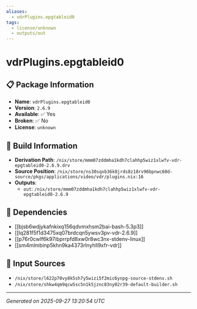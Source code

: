 ```yaml
---
aliases:
  - vdrPlugins.epgtableid0
tags:
  - license/unknown
  - outputs/out
---
```


# vdrPlugins.epgtableid0

## 📋 Package Information

- **Name**: `vdrPlugins.epgtableid0`
- **Version**: `2.6.9`
- **Available**: ✅ Yes
- **Broken**: ✅ No
- **License**: `unknown`

## 🔧 Build Information

- **Derivation Path**: `/nix/store/mmm07zddmha1kdh7clahhp5wiz1xlwfv-vdr-epgtableid0-2.6.9.drv`
- **Source Position**: `/nix/store/ns30sqxb36k8jrds8z18rv96bpnwc60d-source/pkgs/applications/video/vdr/plugins.nix:16`
- **Outputs**:
  - `out`:  `/nix/store/mmm07zddmha1kdh7clahhp5wiz1xlwfv-vdr-epgtableid0-2.6.9`

## 🔗 Dependencies

- [[bjsb6wdjykafnkixq156qdvmxhsm2bai-bash-5.3p3]]
- [[lq281f5f1d3475xq07brdcqn5ywsv3pv-vdr-2.6.9]]
- [[p76r0cwlf6k97ibprrpfd8xw0r8wc3nx-stdenv-linux]]
- [[sm4mlmbinp5khn9ka4373rlnyhll9xfr-vdr]]

## 📁 Input Sources

- `/nix/store/l622p70vy8k5sh7y5wizi5f2mic6ynpg-source-stdenv.sh`
- `/nix/store/shkw4qm9qcw5sc5n1k5jznc83ny02r39-default-builder.sh`

---
*Generated on 2025-09-27 13:20:54 UTC*
